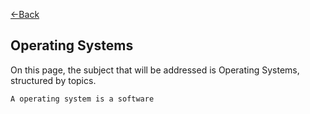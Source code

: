[<-Back](../../index.md)
## Operating Systems

On this page, the subject that will be addressed is Operating Systems, structured by topics.

	A operating system is a software





